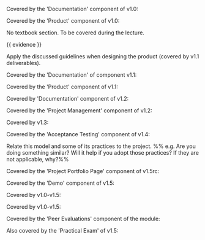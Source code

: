 <div id="requirements">

Covered by the 'Documentation' component of v1.0:

<dynamic-panel src="../../admin/project-v10.md" header="%%Admin {{ icon_embedding }} Project → v1.0%%" no-close />

</div>


<div id="local_impact_changes">

Covered by the 'Product' component of v1.0:

<dynamic-panel src="../../admin/project-v10.md" header="%%Admin {{ icon_embedding }} Project → v1.0%%" no-close />

</div>


<div id="product_design">

No textbook section. To be covered during the lecture.

{{ evidence }}

Apply the discussed guidelines when designing the product (covered by v1.1 deliverables).

</div>


<div id="user_guide">

Covered by the 'Documentation' of component v1.1:

<dynamic-panel src="../../admin/project-v11.md" header="%%Admin {{ icon_embedding }} Project → v1.1%%" no-close />

</div>


<div id="global_impact_change">

Covered by the 'Product' component of v1.1:

<dynamic-panel src="../../admin/project-v11.md" header="%%Admin {{ icon_embedding }} Project → v1.1%%" no-close />

</div>


<div id="dev_guide">

Covered by 'Documentation' component of v1.2:

<include src="../../admin/project-v12.md" name="%%Admin {{ icon_embedding }} Project → v1.2%%" dynamic />

</div>


<div id="track_progress">

Covered by the 'Project Management' component of v1.2:

<include src="../../admin/project-v12.md" name="%%Admin {{ icon_embedding }} Project → v1.2%%" dynamic />

</div>


<div id="release_produt">

Covered by v1.3:

<include src="../../admin/project-v13.md" name="%%Admin {{ icon_embedding }} Project → v1.3%%" dynamic no-close/>

</div>


<div id="acceptance_testing">


Covered by the 'Acceptance Testing' component of v1.4:

<include src="../../admin/project-v14.md" name="%%Admin {{ icon_embedding }} Project → v1.4%%" dynamic />

</div>


<div id="relate_process">

Relate this model and some of its practices to the project. %%&nbsp;e.g. Are you doing something similar? Will it help if you adopt those practices? If they are not applicable, why?%%

</div>


<div id="describe_contribution">

Covered by the 'Project Portfolio Page' component of v1.5rc:

<include src="../../admin/project-v15rc.md" name="%%Admin {{ icon_embedding }} Project → v1.5rc%%" dynamic />

</div>


<div id="demo">

Covered by the 'Demo' component of v1.5:

<include src="../../admin/project-v15.md" name="%%Admin {{ icon_embedding }} Project → v1.5%%" dynamic />

</div>


<div id="iterative_delivery">

Covered by v1.0-v1.5:

</div>


<div id="brownfield">

Covered by v1.0-v1.5:

</div>


<div id="evaluate_peers">

Covered by the 'Peer Evaluations' component of the module:

<include src="../../admin/peer-evaluations.md" name="%%Admin {{ icon_embedding }} Peer Evaluations%%" dynamic />

Also covered by the 'Practical Exam' of v1.5:

<include src="../../admin/project-v15.md" name="%%Admin {{ icon_embedding }} Project → v1.5%%" dynamic />

</div>